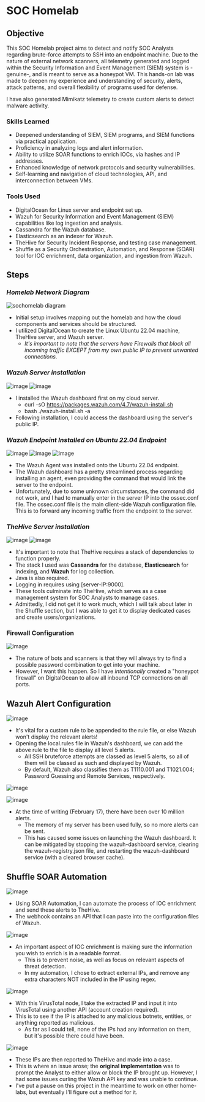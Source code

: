 # SOC Homelab

## Objective

This SOC Homelab project aims to detect and notify SOC Analysts regarding brute-force attempts to SSH into an endpoint machine. Due to the nature of external network scanners, all telemetry generated and logged within the Security Information and Event Management (SIEM) system is -genuine-, and is meant to serve as a honeypot VM. This hands-on lab was made to deepen my experience and understanding of security, alerts, attack patterns, and overall flexibility of programs used for defense.

I have also generated Mimikatz telemetry to create custom alerts to detect malware activity.

### Skills Learned

- Deepened understanding of SIEM, SIEM programs, and SIEM functions via practical application.
- Proficiency in analyzing logs and alert information.
- Ability to utilize SOAR functions to enrich IOCs, via hashes and IP addresses.
- Enhanced knowledge of network protocols and security vulnerabilities.
- Self-learning and navigation of cloud technologies, API, and interconnection between VMs.

### Tools Used

- DigitalOcean for Linux server and endpoint set up.
- Wazuh for Security Information and Event Management (SIEM) capabilities like log ingestion and analysis.
- Cassandra for the Wazuh database.
- Elasticsearch as an indexer for Wazuh.
- TheHive for Security Incident Response, and testing case management.
- Shuffle as a Security Orchestration, Automation, and Response (SOAR) tool for IOC enrichment, data organization, and ingestion from Wazuh.

## Steps
### *Homelab Network Diagram*

![sochomelab diagram](https://github.com/user-attachments/assets/17a3e9a4-2c50-43f5-ae38-349a3f3095e5)

- Initial setup involves mapping out the homelab and how the cloud components and services should be structured.
- I utilized DigitalOcean to create the Linux Ubuntu 22.04 machine, TheHive server, and Wazuh server.
  - *It's important to note that the servers have Firewalls that block all incoming traffic EXCEPT from my own public IP to prevent unwanted connections.*

### *Wazuh Server installation*

![image](https://github.com/user-attachments/assets/97a4e9e5-5fab-4ebc-9074-160b1920788e)
![image](https://github.com/user-attachments/assets/f8b216ee-a575-4103-b673-be56375b76b7)

- I installed the Wazuh dashboard first on my cloud server.
  - curl -sO https://packages.wazuh.com/4.7/wazuh-install.sh
  - bash ./wazuh-install.sh -a
- Following installation, I could access the dashboard using the server's public IP.

### *Wazuh Endpoint Installed on Ubuntu 22.04 Endpoint*

![image](https://github.com/user-attachments/assets/33d0e817-ff2c-4b30-a9ae-948c98c7d7d1)
![image](https://github.com/user-attachments/assets/0e2a4450-ef1c-4e35-9559-56a7144511ee)
![image](https://github.com/user-attachments/assets/853e6a9b-538a-4b46-b406-35c7d17dc6b7)

- The Wazuh Agent was installed onto the Ubuntu 22.04 endpoint.
- The Wazuh dashboard has a pretty streamlined process regarding installing an agent, even providing the command that would link the server to the endpoint.
- Unfortunately, due to some unknown circumstances, the command did not work, and I had to manually enter in the server IP into the ossec.conf file. The ossec.conf file is the main client-side Wazuh configuration file. This is to forward any incoming traffic from the endpoint to the server.

### *TheHive Server installation*

![image](https://github.com/user-attachments/assets/c71b31d1-9a9b-4879-92f7-01c48de56eb4)
![image](https://github.com/user-attachments/assets/caa7e337-e59f-4f81-9775-09cbf2da29f5)

- It's important to note that TheHive requires a stack of dependencies to function properly.
- The stack I used was **Cassandra** for the database, **Elasticsearch** for indexing, and **Wazuh** for log collection.
- Java is also required.
- Logging in requires using [server-IP:9000].
- These tools culminate into TheHive, which serves as a case management system for SOC Analysts to manage cases.
- Admittedly, I did not get it to work much, which I will talk about later in the Shuffle section, but I was able to get it to display dedicated cases and create users/organizations.

### Firewall Configuration

![image](https://github.com/user-attachments/assets/4ac20178-da02-4c97-a5fd-1c5089b7ef0b)

- The nature of bots and scanners is that they will always try to find a possible password combination to get into your machine.
- However, I want this happen. So I have _intentionally_ created a "honeypot firewall" on DigitalOcean to allow all inbound TCP connections on all ports.

## Wazuh Alert Configuration

![image](https://github.com/user-attachments/assets/cd87b64d-f719-4b05-adf9-4cbc03fd7588)

- It's vital for a custom rule to be appended to the rule file, or else Wazuh won't display the relevant alerts!
- Opening the local.rules file in Wazuh's dashboard, we can add the above rule to the file to display all level 5 alerts.
  - All SSH bruteforce attempts are classed as level 5 alerts, so all of them will be classed as such and displayed by Wazuh.
  - By default, Wazuh also classifies them as T1110.001 and T1021.004; Password Guessing and Remote Services, respectively.

![image](https://github.com/user-attachments/assets/c923881d-a8a9-4262-b259-579c482f0c2c)

![image](https://github.com/user-attachments/assets/d6db3210-8e9d-4ed4-bd05-c2dd301fdb18)

- At the time of writing (February 17), there have been over 10 million alerts.
  - The memory of my server has been used fully, so no more alerts can be sent.
  - This has caused some issues on launching the Wazuh dashboard. It can be mitigated by stopping the wazuh-dashboard service, clearing the wazuh-registry.json file, and restarting the wazuh-dashboard service (with a cleared browser cache).

## Shuffle SOAR Automation

![image](https://github.com/user-attachments/assets/ba30bb73-3258-48f2-9b02-675ea6261ed1)

- Using SOAR Automation, I can automate the process of IOC enrichment and send these alerts to TheHive.
- The webhook contains an API that I can paste into the configuration files of Wazuh.

![image](https://github.com/user-attachments/assets/381936ec-a12d-44e3-82f8-6a19b1a4d6e3)

- An important aspect of IOC enrichment is making sure the information you wish to enrich is in a readable format.
  - This is to prevent noise, as well as focus on relevant aspects of threat detection.
  - In my automation, I chose to extract external IPs, and remove any extra characters NOT included in the IP using regex.

![image](https://github.com/user-attachments/assets/c022bfba-11dc-47b2-98d3-1a0dd59cb7dc)

- With this VirusTotal node, I take the extracted IP and input it into VirusTotal using another API (account creation required).
- This is to see if the IP is attached to any malicious botnets, entities, or anything reported as malicious.
  - As far as I could tell, none of the IPs had any information on them, but it's possible there could have been.

![image](https://github.com/user-attachments/assets/a215fb54-e2ba-4884-bce2-ec0a5a8d09d3)

- These IPs are then reported to TheHive and made into a case.
- This is where an issue arose; the **original implementation** was to prompt the Analyst to either allow or block the IP brought up. However, I had some issues curling the Wazuh API key and was unable to continue.
- I've put a pause on this project in the meantime to work on other home-labs, but eventually I'll figure out a method for it.
